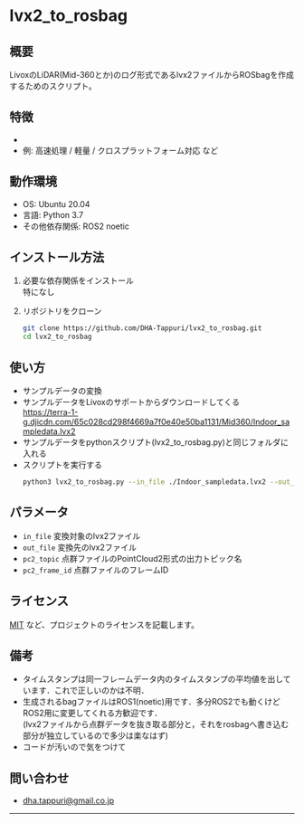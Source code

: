 # lvx2_to_rosbag

## 概要
LivoxのLiDAR(Mid-360とか)のログ形式であるlvx2ファイルからROSbagを作成するためのスクリプト。

## 特徴
- 
- 例: 高速処理 / 軽量 / クロスプラットフォーム対応 など

## 動作環境
- OS: Ubuntu 20.04
- 言語: Python 3.7
- その他依存関係: ROS2 noetic

## インストール方法
1. 必要な依存関係をインストール  
   特になし

3. リポジトリをクローン
   ```sh
   git clone https://github.com/DHA-Tappuri/lvx2_to_rosbag.git
   cd lvx2_to_rosbag
   ```

## 使い方
- サンプルデータの変換
- サンプルデータをLivoxのサポートからダウンロードしてくる  
  https://terra-1-g.djicdn.com/65c028cd298f4669a7f0e40e50ba1131/Mid360/Indoor_sampledata.lvx2  
- サンプルデータをpythonスクリプト(lvx2_to_rosbag.py)と同じフォルダに入れる
- スクリプトを実行する
   ```sh
   python3 lvx2_to_rosbag.py --in_file ./Indoor_sampledata.lvx2 --out_file ./Indoor_sampledata.bag --pc2_topic livox_points --pc2_frame_id livox_frame
   ```

## パラメータ
- `in_file` 変換対象のlvx2ファイル
- `out_file` 変換先のlvx2ファイル
- `pc2_topic` 点群ファイルのPointCloud2形式の出力トピック名
- `pc2_frame_id` 点群ファイルのフレームID

## ライセンス
[MIT](LICENSE) など、プロジェクトのライセンスを記載します。

## 備考
- タイムスタンプは同一フレームデータ内のタイムスタンプの平均値を出しています．これで正しいのかは不明．
- 生成されるbagファイルはROS1(noetic)用です．多分ROS2でも動くけどROS2用に変更してくれる方歓迎です．  
  (lvx2ファイルから点群データを抜き取る部分と，それをrosbagへ書き込む部分が独立しているので多少は楽なはず)
- コードが汚いので気をつけて

## 問い合わせ
- dha.tappuri@gmail.co.jp

---

